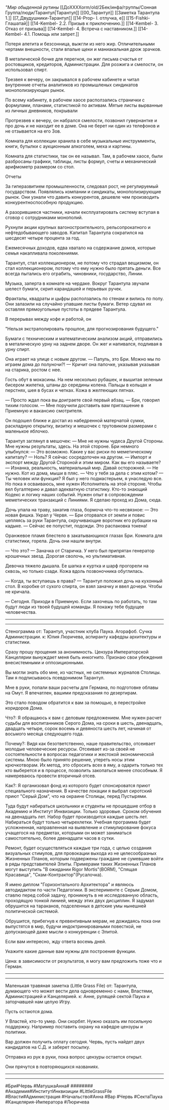 *"Мир обыденной рутины*
[[ДоХХХХоrm/old/2Бек/инфа/группы/Сонная Группа/люди/Тарантул|Тарантул]]
[[00_Тарантул]]
[[Заметка Тарантула 1.]]
[[7_Двудушники-Тарантул]]
[[14-Prop- I. отлучка, е]]
[[15-Fishki- Глашатай]]
[[14-Kembel- 2.2. Призыв к приключению.]]
[[14-Kembel- 3. Отказ от призыва]]
[[14-Kembel- 4. Встреча с наставником.]]
[[14-Kembel- 4.1. Помощь или запрет.]]


Потеря апетита и безсонница, выжгли из него жир. Отличительными чертами внешности, стали впалые щеки и маниакальная дрож зрачков.

В металической бочке для перегноя, он жег письма счастья от ростовщиков, кредиторов, Администрации. Для розжига и смелости, он использовал спирт.

Трезвея к вечеру, он закрывался в рабочем кабинете и читал внутренние отчеты аналитиков из промышленых синдикатов монополизирующих рынок.

По всему кабинету, в рабочем хаосе расползались странички с формулами, планами, статистикой по активам. Мятые листы вырванные из личных дневников, покрывали 

Протрезвев к вечеру, он набрался смелости, позвонил гувернантке и  про дочь и не находит ее в доме. Она не берет ни один из телефонов и не отзывается на его Зов.

Комната для коллекции хранила в себе музыкальные инструмменты, книги, бутылки с аукционным алкоголем, меха и картины.

Комната для статистики, так он ее называл. Там, в рабочем хаосе, были разбросаны графики, таблицы, листы формул, счеты и механический арифмометр размером со стол.


Отчеты 

За гиперазвитием промышленности, следовал рост, не регулируемый государством. Появлялись компании и синдикаты, монополизирующие рынок. Они узнали что давить конкурентов, дешевле чем производить конкурентноспособную продукцию.

А разорившиеся частники, начали експлуатировать систему вступая в сговор с сотрудниками монополий.

Рухнули акции крупных вагоностроительного, рельсопрокатного и нефтедобывающего заводов. Капитал Тарантула сократился на шесдесят четыре процента за год.

Ежемесячных доходов, едва хватало на содержание домов, которые семья накапливала поколениями.



Тарантул, стал коллекционером, не потому что страдал вещизмом, он стал коллекционером, потому что ему нужно было прятать деньги. Все всегда пытались его ограбить, чиновники, государство, Линии.


Музыка, заперта в комнате на чердаке. Вокруг Тарантула звучали шелест бумаги, скрип карандашей и перьевых ручек. 



Фракталы, квадраты и цыфры расползались по стенам и вились по полу. Они залазили на случайно упавшие листы бумаги. Ветер сдувал их оставляя прямоугольные пустоты в прядеве Тарантула.

В перерывах между кофе и работой, он 

 "Нельзя экстраполировать прошлое, для прогнозирования будущего." 

Бумаги с техническим и математическим анализом акций, отправились в металическую урну на заднем дворе. Он жег и напивался, подливая в урну спирт.


Она играет на улице с новым другом. 
— Папуль, это Бри. Можно мы по играем дома до полуночи?! — Кричит она папочке, указывая указывая на старика, ростом с нее.

Гость обут в мокасины. На нем несколько рубашек, и вышитая зеленым бисером жилетка, штаны до середины колена. Пальцы в кольцах и перстнях, шея в бусах и четках. Кожа в желтеющих пятнах.

— Просто ждал пока вы доиграете свой первый абзац. — Бри, говорил тихим голосом. — Мне поручили доставить вам приглашение в Приемную и вакансию смотрителя.

Он подошел ближе и достал из набедренной матерчатой сумки, раскладную открытку, визитку и мешочек с трутовиком размерами с маленькое яблочко.

Тарантул заглянул в мешочек:
— Мне не нужны чудеса Другой Стороны. Мне нужны результаты, здесь. На этой стороне.
Бри немного улыбнулся:
— Это возможно. Какие у вас риски по меметическому капиталу?
— Ноль? Я сейчас сосредоточен на другом.
— Импорт и экспорт между Другой Стороной и этим миром. Как вы его называете?
— Изнанка, реальность, материальный мир. Давай осторожней.
— Не нужно. Кот из дома, мыши в пляс. 
— Что у тебя за дела с этим котом?
— Ты человек или функция? Я был у него подмастерьем, я унаследую все. Но пока я осваиваюсь, мне нужен Исполнитель на этой стороне. Чтобы вел бугалтерию и давал адекватную статистику. Кто-то знающий Кодекс и логику наших событий. Нужен опыт в сопровождении меметических транзакций с Линиями. Я сделаю проход из Дома, сюда. 

Дочь упала на траву, закатив глаза, бормоча что-то несвязное:
— Это новая фишка. Украл у Червя. — Бри оторвался от земли и повис цепляясь за руки Тарантула, скручивающие воротник его рубашки на кадыке. — Сейчас ее попустит, подожди. Это распаковка токена!

Оранжевое пламя блестело в закатывающихся глазах Бри. Комната для статистики, горела. Дочь они нашли внутри.

— Что это?
— Заначка от Старичка. У него был припрятан генератор крошечных звезд. Дорогая сволочь, но ультимативная.

Девочка тяжело дышала. Ее шапка и куртка и шарф прогорели на сквозь, но только сзади. Кожа вдоль позвоночника обуглилась.

— Когда, ты вступаешь в права? — Тарантул положил дочь на кухонный стол. В коробке от сухого спирта, он взял заначку и ввел дочери. Чтобы не кричала.

— Сегодня. Приходи в Приемную. Если захочешь по работать, то там будут люди из твоей будущей команды. Я покажу тебе будущее человечества.





***
***

Стенограмма 
от: Тарантул, участник клуба Паука. Агорафоб. Сучка Администрации.
к: Юлия Люричева, аспиранту кафедры архитектуры и статистики.

Сразу прошу прощения за анонимность. Цензура Императорской Канцелярии вынуждает меня быть инкогнито. Признаю свои убеждения внесистемными и оппозиционными.

Вы могли знать обо мне, из частных, не системных журналов Столицы. Там я подписываюсь псевдонимом Тарантул.

Мне в руки, попали ваши расчеты для Германа, по подготовке облавы на Омут. Я впечатлен, вашими предсказания по дезертирам.

Это стало поводом обратится к вам за помощью, в перестройке коридоров Дома.

Что?:
Я обращаюсь к вам с деловым предложением. Мне нужен расчет судьбы для воспитанников Серого Дома, на сроки в шесть, двенадцать, двадцать четыре, сорок восемь и девяноста шесть лет, начиная от восьмого месяца следующего года.

Почему?:
Видя как безответственно, наше правительство, отсеивает молодые человеческие ресурсы. Отсеивает из-за своей не состоятельности в вопросах педагогики и жестокой экономической системы. Мною было принято решение, утереть носы этим крючкотворам. Их метод, это сбросить всех в яму, а одарить только тех кто выберется и в процессе, позволить закопаться менее способным. Я намереваюсь провести вторичный отсев.

Как?:
Я организовал фонд из которого будет спонсироватся приют специального назначения. В качестве локации я выбрал сиротский приют "Серый Дом", что на окраине Столицы, перед Пустырями.

Туда будут набираться школьники и студенты не прошедшие отбор в Академию и Институт Инквизиции. Только здоровые. Сроком обучения на двенадцать лет. Набор будет производится каждые шесть лет. Набираться будут только четырехлетки. Учебная программа будет усложненная, направленная на выявление и стимулирование фокуса учащегося на предметах, которыми он может заниматься самостоятельно, более двенадцати часов в сутки.

Ремонт, будет осуществляться каждые три года, с целью создания визуальных стимулов, для провокации выхода из не целесообразных Жизненных Планов, которым подвержены граждане не сумевшие войти в ряды представителей Элиты. Примерами таких Жизненных Планов могут выступить "В ожидании Rigor Mortis"(ВОRM), "Спящая Красавица", "Скам-Контрактор"(Русалочка).

Я имею диплом "Горизонтального Архитектора" и являюсь автодидактом по части Педагогики. В эксперименте с Серым Домом, ставлю перед собой задачу, проникнуть в не исследованную область, проходящую тонкой линией, между этих двух дисциплин. Я задумал обрушится на тараканов, подселенных в детские умы нынешней политической системой. 

Обрушится, прибегнув к превентивным мерам, не дожидаясь пока они выпустятся в мир, будучи индоктринироваными повесткой, не допускающей даже мысли о конкуренции с Элитой.

Если вам интересно, жду ответа восемь дней. 

Укажите какие данные вам нужны для построения функции.

Цена: в зависимости от результатов, я могу вам предложить тоже что и Герман.

***
***

Маленькая травяная заметка (Little Grass File) 
от: Тарантула, думающего что может  вести дела одновременно с нами, Властями, Администрацией и Канцелярией.
к:  Анне, рулящей сектой Паука и заторчавшей нам целую Игру.

Пусть остаются дома. 

У Властей, кто-то умер. Они скорбят. Нужно оказать им посильную поддержку. Например поставить охрану на кафедре цензуры и политики.

Вар должен получить оплату сегодня. Червь, пусть найдет двух кандидатов на С.Д. и заберет посылку.

Отправка из рук в руки, пока вопрос цензуры остается открыт. 

Они прячутся в повторяющихся названиях.

***
***

#Бри#Червь #МатушкаАнна# ########
#Академия#ИнститутИнквизиции #LittleGrassFile #Власти#Администрация #Начальство#Анна #Вар #Червь #СектаПаука #Канцелярия-Императора #Люричева